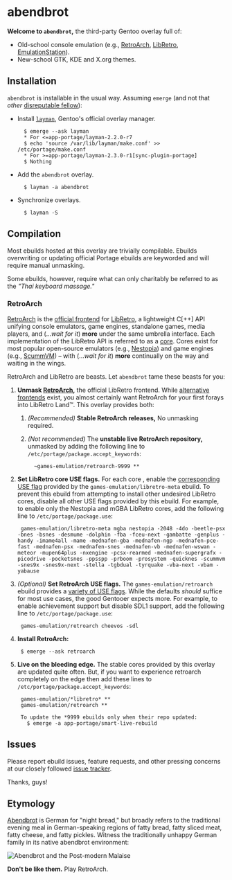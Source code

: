 abendbrot
===========

**Welcome to `abendbrot`,** the third-party Gentoo overlay full of:

* Old-school console emulation (e.g.,
  [RetroArch](http://www.libretro.com/index.php/retroarch-2),
  [LibRetro](http://www.libretro.com),
  [EmulationStation](http://www.emulationstation.org)).
* New-school GTK, KDE and X.org themes.

## Installation

`abendbrot` is installable in the usual way. Assuming `emerge` (and not
that *other* [disreputable fellow](http://paludis.exherbo.org)):

* Install [`layman`](https://wiki.gentoo.org/wiki/Layman), Gentoo's official
  overlay manager.

        $ emerge --ask layman
        * For <=app-portage/layman-2.2.0-r7
        $ echo 'source /var/lib/layman/make.conf' >> /etc/portage/make.conf
        * For >=app-portage/layman-2.3.0-r1[sync-plugin-portage]
        $ Nothing

* Add the `abendbrot` overlay.

        $ layman -a abendbrot

* Synchronize overlays.

        $ layman -S

## Compilation

Most ebuilds hosted at this overlay are trivially compilable. Ebuilds overwriting or updating official Portage ebuilds are keyworded and will require manual unmasking.

Some ebuilds, however, require what can only charitably be referred to as the _"Thai keyboard massage."_

### RetroArch

[RetroArch](http://www.libretro.com/index.php/retroarch-2) is the [official
frontend](http://wiki.libretro.com/index.php?title=Frontends) for
[LibRetro](http://www.libretro.com/index.php/api), a lightweight C[++] API
unifying console emulators, game engines, standalone games, media players, and
(..._wait for it_) **more** under the same umbrella interface. Each implementation
of the LibRetro API is referred to as a
[core](http://wiki.libretro.com/index.php?title=Main_Page#Core_Software_Library).
Cores exist for most popular open-source emulators (e.g.,
[Nestopia](http://wiki.libretro.com/index.php?title=Nestopia)) and game engines
(e.g., [ScummVM](http://wiki.libretro.com/index.php?title=ScummVM)) – with
(..._wait for it_) **more** continually on the way and waiting in the wings.

RetroArch and LibRetro are beasts. Let `abendbrot` tame these beasts for you:

1. **Unmask [RetroArch](http://www.libretro.com/index.php/retroarch-2),** the
   official LibRetro frontend. While [alternative
   frontends](http://wiki.libretro.com/index.php?title=Frontends) exist, you
   almost certainly want RetroArch for your first forays into LibRetro Land™.
   This overlay provides both:
   1. _(Recommended)_ **Stable RetroArch releases,**
      No unmasking required.

   1. _(Not recommended)_ The **unstable live RetroArch repository,** unmasked
      by adding the following line to `/etc/portage/package.accept_keywords`:

            ~games-emulation/retroarch-9999 **

1. **Set LibRetro core USE flags.** For each core , enable the
   [corresponding USE flag](https://github.com/stefan-gr/abendbrot/blob/master/games-emulation/libretro-meta/metadata.xml)
   provided by the `games-emulation/libretro-meta` ebuild. To
   prevent this ebuild from attempting to install other undesired LibRetro
   cores, disable all other USE flags provided by this
   ebuild. For example, to enable only the Nestopia and mGBA LibRetro cores,
   add the following line to `/etc/portage/package.use`:

        games-emulation/libretro-meta mgba nestopia -2048 -4do -beetle-psx -bnes -bsnes -desmume -dolphin -fba -fceu-next -gambatte -genplus -handy -imame4all -mame -mednafen-gba -mednafen-ngp -mednafen-pce-fast -mednafen-psx -mednafen-snes -mednafen-vb -mednafen-wswan -meteor -mupen64plus -nxengine -pcsx-rearmed -mednafen-supergrafx -picodrive -pocketsnes -ppsspp -prboom -prosystem -quicknes -scummvm -snes9x -snes9x-next -stella -tgbdual -tyrquake -vba-next -vbam -yabause

1. _(Optional)_ **Set RetroArch USE flags.** The `games-emulation/retroarch`
   ebuild provides a [variety of USE
   flags](https://github.com/stefan-gr/abendbrot/blob/master/games-emulation/retroarch/metadata.xml).
   While the defaults _should_ suffice for most use cases, the good Gentooer
   expects more. For example, to enable achievement support but disable SDL1
   support, add the following line to `/etc/portage/package.use`:

        games-emulation/retroarch cheevos -sdl

1. **Install RetroArch:**

        $ emerge --ask retroarch

1. **Live on the bleeding edge.** The stable cores provided by this overlay
    are updated quite often. But, if you want to experience retroarch completely
    on the edge then add these lines to
   `/etc/portage/package.accept_keywords`:

        games-emulation/*libretro* **
        games-emulation/retroarch **

        To update the *9999 ebuilds only when their repo updated:
          $ emerge -a app-portage/smart-live-rebuild

## Issues

Please report ebuild issues, feature requests, and other pressing concerns at
our closely followed [issue
tracker](https://github.com/stefan-gr/abendbrot/issues).

Thanks, guys!

## Etymology

[Abendbrot](http://germanfood.about.com/od/breakfastanddinner/a/abendbrot.htm)
is German for "night bread," but broadly refers to the traditional evening meal
in German-speaking regions of fatty bread, fatty sliced meat, fatty cheese, and
fatty pickles. Witness the traditionally unhappy German family in its native
abendbrot environment:

![Abendbrot and the Post-modern Malaise](http://img.welt.de/img/debatte/crop105230799/0299734393-ci3x2l-w540/cl-abendbrot-DW-Politik-Bremen.jpg)

**Don't be like them.** Play RetroArch.
